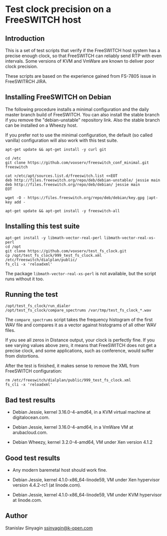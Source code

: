 Test clock precision on a FreeSWITCH host
=========================================


Introduction
------------

This is a set of test scripts that verify if the FreeSWITCH host system
has a precise enough clock, so that FreeSWITCH can reliably send RTP
with even intervals. Some versions of KVM and VmWare are known to
deliver poor clock precision.

These scripts are based on the experience gained from FS-7805 issue in
FreeSWITRCH JIRA.


Installing FreeSWITCH on Debian
-------------------------------

The following procedure installs a minimal configuration and the daily
master branch build of FreeSWITCH. You can also install the stable
branch if you remove the "debian-unstable" repository link. Also the
stable branch can be installed on a Wheezy host.

If you prefer not to use the minimal configuration, the default (so
called vanilla) configuration will also work with this test suite.

```
apt-get update && apt-get install -y curl git

cd /etc
git clone https://github.com/voxserv/freeswitch_conf_minimal.git freeswitch

cat >/etc/apt/sources.list.d/freeswitch.list <<EOT
deb http://files.freeswitch.org/repo/deb/debian-unstable/ jessie main
deb http://files.freeswitch.org/repo/deb/debian/ jessie main
EOT

wget -O - https://files.freeswitch.org/repo/deb/debian/key.gpg |apt-key add -

apt-get update && apt-get install -y freeswitch-all
```

Installing this test suite
--------------------------

```
apt-get install -y libmath-vector-real-perl libmath-vector-real-xs-perl
cd /opt
git clone https://github.com/voxserv/test_fs_clock.git
cp /opt/test_fs_clock/999_test_fs_clock.xml /etc/freeswitch/dialplan/public/
fs_cli -x 'reloadxml'
```

The package `libmath-vector-real-xs-perl` is not available, but the
script runs without it too.

Running the test
----------------

```
/opt/test_fs_clock/run_dialer
/opt/test_fs_clock/compare_spectrums /var/tmp/test_fs_clock_*.wav
```

The `compare_spectrums` script takes the frequency histogram of the
first WAV file and compares it as a vector against histograms of all
other WAV files.

If you see all zeros in Distance output, your clock is perfectly
fine. If you see varying values above zero, it means that FreeSWITCH
does not get a precise clock, and some applications, such as conference,
would suffer from distortions.

After the test is finished, it makes sense to remove the XML from
FreeSWITCH configuration:

```
rm /etc/freeswitch/dialplan/public/999_test_fs_clock.xml
fs_cli -x 'reloadxml'
```

Bad test results
----------------

* Debian Jessie, kernel 3.16.0-4-amd64, in a KVM virtual machine at
digitalocean.com.

* Debian Jessie, kernel 3.16.0-4-amd64, in a VmWare VM at arubacloud.com.

* Debian Wheezy, kernel 3.2.0-4-amd64, VM under Xen version 4.1.2


Good test results
-----------------

* Any modern baremetal host should work fine.

* Debian Jessie, kernel 4.1.0-x86_64-linode59, VM under Xen hypervisor
  version 4.4.2-rc1 (at linode.com).

* Debian Jessie, kernel 4.1.0-x86_64-linode59, VM under KVM hypervisor
at linode.com.



Author
------

Stanislav Sinyagin
ssinyagin@k-open.com


